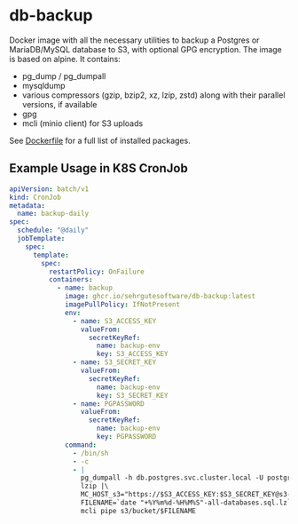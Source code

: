 # db-backup

Docker image with all the necessary utilities to backup a Postgres or MariaDB/MySQL database to S3, with optional GPG encryption. The image is based on alpine. It contains:

- pg_dump / pg_dumpall
- mysqldump
- various compressors (gzip, bzip2, xz, lzip, zstd) along with their parallel versions, if available
- gpg
- mcli (minio client) for S3 uploads

See [Dockerfile](Dockerfile) for a full list of installed packages.

## Example Usage in K8S CronJob

```yaml
apiVersion: batch/v1
kind: CronJob
metadata:
  name: backup-daily
spec:
  schedule: "@daily"
  jobTemplate:
    spec:
      template:
        spec:
          restartPolicy: OnFailure
          containers:
            - name: backup
              image: ghcr.io/sehrgutesoftware/db-backup:latest
              imagePullPolicy: IfNotPresent
              env:
                - name: S3_ACCESS_KEY
                  valueFrom:
                    secretKeyRef:
                      name: backup-env
                      key: S3_ACCESS_KEY
                - name: S3_SECRET_KEY
                  valueFrom:
                    secretKeyRef:
                      name: backup-env
                      key: S3_SECRET_KEY
                - name: PGPASSWORD
                  valueFrom:
                    secretKeyRef:
                      name: backup-env
                      key: PGPASSWORD
              command:
                - /bin/sh
                - -c
                - |
                  pg_dumpall -h db.postgres.svc.cluster.local -U postgres |\
                  lzip |\
                  MC_HOST_s3="https://$S3_ACCESS_KEY:$S3_SECRET_KEY@s3-endpoint.example.com" \
                  FILENAME=`date "+%Y%m%d-%H%M%S"-all-databases.sql.lz` \
                  mcli pipe s3/bucket/$FILENAME
```
